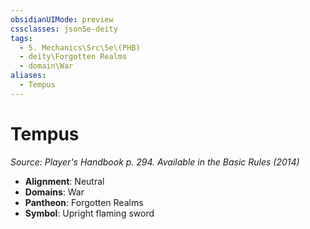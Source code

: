 ```yaml
---
obsidianUIMode: preview
cssclasses: json5e-deity
tags:
  - 5. Mechanics\Src\5e\(PHB)
  - deity\Forgotten Realms
  - domain\War
aliases:
  - Tempus
---
```

# Tempus
*Source: Player's Handbook p. 294. Available in the Basic Rules (2014)* 

- **Alignment**: Neutral
- **Domains**: War
- **Pantheon**: Forgotten Realms
- **Symbol**: Upright flaming sword
